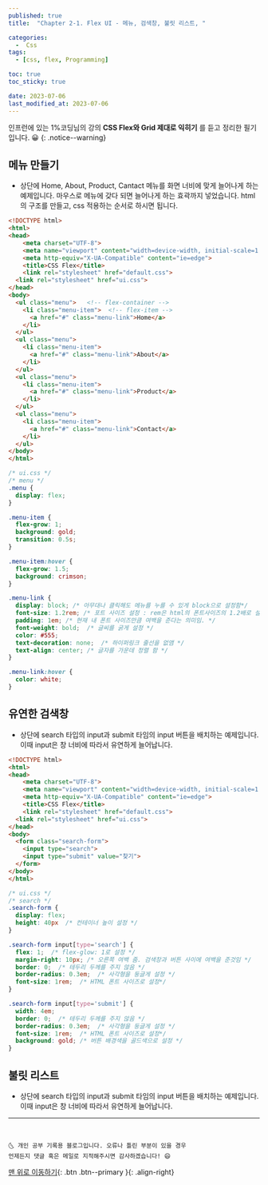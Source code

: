 ```yaml
---
published: true   
title:  "Chapter 2-1. Flex UI - 메뉴, 검색창, 불릿 리스트, " 

categories:
  -  Css
tags:
  - [css, flex, Programming]

toc: true
toc_sticky: true

date: 2023-07-06
last_modified_at: 2023-07-06
---
```


인프런에 있는 1%코딩님의 강의 **CSS Flex와 Grid 제대로 익히기** 를 듣고 정리한 필기입니다. 😀
{: .notice--warning}

## 메뉴 만들기
- 상단에 Home, About, Product, Cantact 메뉴를 화면 너비에 맞게 늘어나게 하는 예제입니다. 마우스로 메뉴에 갖다 되면 늘어나게 하는 효곽까지 넣었습니다. html의 구조를 만들고, css 적용하는 순서로 하시면 됩니다.


```html
<!DOCTYPE html>
<html>
<head>
	<meta charset="UTF-8">
	<meta name="viewport" content="width=device-width, initial-scale=1.0">
	<meta http-equiv="X-UA-Compatible" content="ie=edge">
	<title>CSS Flex</title>
	<link rel="stylesheet" href="default.css">
  <link rel="stylesheet" href="ui.css">
</head>
<body>
  <ul class="menu">   <!-- flex-container -->
    <li class="menu-item">  <!-- flex-item -->
      <a href="#" class="menu-link">Home</a>
    </li>
  </ul>
  <ul class="menu">
    <li class="menu-item">
      <a href="#" class="menu-link">About</a>
    </li>
  </ul>
  <ul class="menu">
    <li class="menu-item">
      <a href="#" class="menu-link">Product</a>
    </li>
  </ul>
  <ul class="menu">
    <li class="menu-item">
      <a href="#" class="menu-link">Contact</a>
    </li>
  </ul>	
</body>
</html>
```

```css
/* ui.css */
/* menu */
.menu {
  display: flex;
}

.menu-item {
  flex-grow: 1;
  background: gold;
  transition: 0.5s;
}

.menu-item:hover {
  flex-grow: 1.5;
  background: crimson;  
}

.menu-link {
  display: block; /* 아무대나 클릭해도 메뉴를 누를 수 있게 block으로 설정함*/  
  font-size: 1.2rem; /* 포트 사이즈 설정 : rem은 html의 폰트사이즈의 1.2배로 설정한다는 의미임 */
  padding: 1em; /* 현재 내 폰트 사이즈만큼 여백을 준다는 의미임. */
  font-weight: bold;  /* 글씨를 굵게 설정 */
  color: #555;
  text-decoration: none;  /* 하이퍼링크 줄선을 없앰 */
  text-align: center; /* 글자를 가운데 정렬 함 */  
}

.menu-link:hover {
  color: white;
}
```

## 유연한 검색창
- 상단에 search 타입의 input과 submit 타임의 input 버튼을 배치하는 예제입니다. 이때 input은 창 너비에 따라서 유연하게 늘어납니다.


```html
<!DOCTYPE html>
<html>
<head>
	<meta charset="UTF-8">
	<meta name="viewport" content="width=device-width, initial-scale=1.0">
	<meta http-equiv="X-UA-Compatible" content="ie=edge">
	<title>CSS Flex</title>
	<link rel="stylesheet" href="default.css">
  <link rel="stylesheet" href="ui.css">
</head>
<body>
  <form class="search-form">
    <input type="search">
    <input type="submit" value="찾기">  
  </form>
</body>
</html>
```

```css
/* ui.css */
/* search */
.search-form {
  display: flex;
  height: 40px  /* 컨테이너 높이 설정 */
}

.search-form input[type='search'] {
  flex: 1;  /* flex-glow: 1로 설정 */
  margin-right: 10px; /* 오른쪽 여백 줌. 검색창과 버튼 사이에 여백을 준것임 */
  border: 0;  /* 테두리 두께를 주지 않음 */
  border-radius: 0.3em;  /* 사각형을 둥글게 설정 */
  font-size: 1rem;  /* HTML 폰트 사이즈로 설정*/
}

.search-form input[type='submit'] {
  width: 4em;
  border: 0;  /* 테두리 두께를 주지 않음 */
  border-radius: 0.3em;  /* 사각형을 둥글게 설정 */
  font-size: 1rem;  /* HTML 폰트 사이즈로 설정*/
  background: gold; /* 버튼 배경색을 골드색으로 설정 */  
}

```

## 불릿 리스트
- 상단에 search 타입의 input과 submit 타임의 input 버튼을 배치하는 예제입니다. 이때 input은 창 너비에 따라서 유연하게 늘어납니다.


***
<br>

    🌜 개인 공부 기록용 블로그입니다. 오류나 틀린 부분이 있을 경우 
    언제든지 댓글 혹은 메일로 지적해주시면 감사하겠습니다! 😄

[맨 위로 이동하기](#){: .btn .btn--primary }{: .align-right}